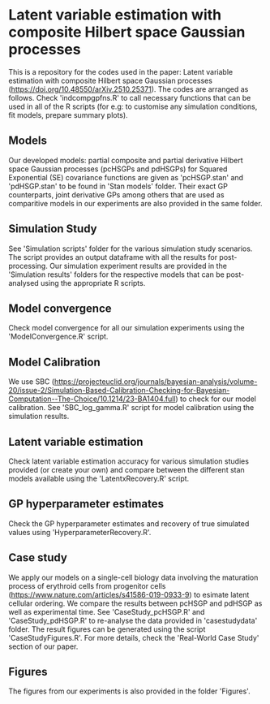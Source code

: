 # Latent variable estimation with composite Hilbert space Gaussian processes
This is a repository for the codes used in the paper: Latent variable estimation with composite Hilbert space Gaussian processes (https://doi.org/10.48550/arXiv.2510.25371). The codes are arranged as follows. Check 'indcompgpfns.R' to call necessary functions that can be used in all of the R scripts (for e.g: to customise any simulation conditions, fit models, prepare summary plots).

## Models
Our developed models: partial composite and partial derivative Hilbert space Gaussian processes (pcHSGPs and pdHSGPs) for Squared Exponential (SE) covariance functions are given as 'pcHSGP.stan' and 'pdHSGP.stan' to be found in 'Stan models' folder. Their exact GP counterparts, joint derivative GPs among others that are used as comparitive models in our experiments are also provided in the same folder.

## Simulation Study
See 'Simulation scripts' folder for the various simulation study scenarios. The script provides an output dataframe with all the results for post-processing. Our simulation experiment results are provided in the 'Simulation results' folders for the respective models that can be post-analysed using the appropriate R scripts.

## Model convergence
Check model convergence for all our simulation experiments using the 'ModelConvergence.R' script.

## Model Calibration
We use SBC (https://projecteuclid.org/journals/bayesian-analysis/volume-20/issue-2/Simulation-Based-Calibration-Checking-for-Bayesian-Computation--The-Choice/10.1214/23-BA1404.full) to check for our model calibration. See 'SBC_log_gamma.R' script for model calibration using the simulation results.

## Latent variable estimation
Check latent variable estimation accuracy for various simulation studies provided (or create your own) and compare between the different stan models available using the 'LatentxRecovery.R' script.

## GP hyperparameter estimates
Check the GP hyperparameter estimates and recovery of true simulated values using 'HyperparameterRecovery.R'.

## Case study
We apply our models on a single-cell biology data involving the maturation process of erythroid cells from progenitor cells (https://www.nature.com/articles/s41586-019-0933-9) to esimate latent cellular ordering. We compare the results between pcHSGP and pdHSGP as well as experimental time. See 'CaseStudy_pcHSGP.R' and 'CaseStudy_pdHSGP.R' to re-analyse the data provided in 'casestudydata' folder. The result figures can be generated using the script 'CaseStudyFigures.R'. For more details, check the 'Real-World Case Study' section of our paper.

## Figures
The figures from our experiments is also provided in the folder 'Figures'.

